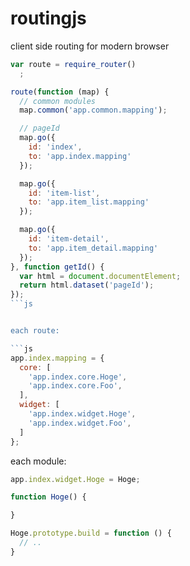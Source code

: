 routingjs
=========

client side routing for modern browser

```js
var route = require_router()
  ;

route(function (map) {
  // common modules
  map.common('app.common.mapping');

  // pageId
  map.go({
  	id: 'index',
  	to: 'app.index.mapping'
  });

  map.go({
  	id: 'item-list',
  	to: 'app.item_list.mapping'
  });

  map.go({
  	id: 'item-detail',
  	to: 'app.item_detail.mapping'
  });
}, function getId() {
  var html = document.documentElement;
  return html.dataset('pageId');
});
```js


each route:

```js
app.index.mapping = {
  core: [
    'app.index.core.Hoge',
    'app.index.core.Foo',
  ],
  widget: [
    'app.index.widget.Hoge',
    'app.index.widget.Foo',
  ]
};
```

each module:

```js
app.index.widget.Hoge = Hoge;

function Hoge() {

}

Hoge.prototype.build = function () {
  // ..
}
```
